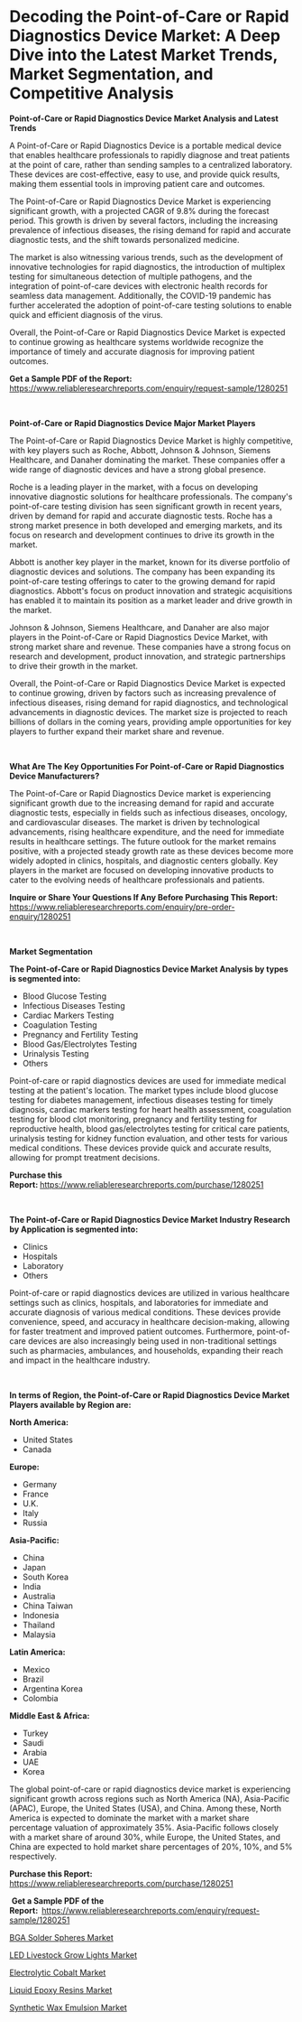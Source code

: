 <p><h1>Decoding the Point-of-Care or Rapid Diagnostics Device Market: A Deep Dive into the Latest Market Trends, Market Segmentation, and Competitive Analysis</h1></p><p><strong>Point-of-Care or Rapid Diagnostics Device Market Analysis and Latest Trends</strong></p>
<p><p>A Point-of-Care or Rapid Diagnostics Device is a portable medical device that enables healthcare professionals to rapidly diagnose and treat patients at the point of care, rather than sending samples to a centralized laboratory. These devices are cost-effective, easy to use, and provide quick results, making them essential tools in improving patient care and outcomes.</p><p>The Point-of-Care or Rapid Diagnostics Device Market is experiencing significant growth, with a projected CAGR of 9.8% during the forecast period. This growth is driven by several factors, including the increasing prevalence of infectious diseases, the rising demand for rapid and accurate diagnostic tests, and the shift towards personalized medicine.</p><p>The market is also witnessing various trends, such as the development of innovative technologies for rapid diagnostics, the introduction of multiplex testing for simultaneous detection of multiple pathogens, and the integration of point-of-care devices with electronic health records for seamless data management. Additionally, the COVID-19 pandemic has further accelerated the adoption of point-of-care testing solutions to enable quick and efficient diagnosis of the virus.</p><p>Overall, the Point-of-Care or Rapid Diagnostics Device Market is expected to continue growing as healthcare systems worldwide recognize the importance of timely and accurate diagnosis for improving patient outcomes.</p></p>
<p><strong>Get a Sample PDF of the Report:&nbsp;</strong> <a href="https://www.reliableresearchreports.com/enquiry/request-sample/1280251">https://www.reliableresearchreports.com/enquiry/request-sample/1280251</a></p>
<p>&nbsp;</p>
<p><strong>Point-of-Care or Rapid Diagnostics Device Major Market Players</strong></p>
<p><p>The Point-of-Care or Rapid Diagnostics Device Market is highly competitive, with key players such as Roche, Abbott, Johnson & Johnson, Siemens Healthcare, and Danaher dominating the market. These companies offer a wide range of diagnostic devices and have a strong global presence.</p><p>Roche is a leading player in the market, with a focus on developing innovative diagnostic solutions for healthcare professionals. The company's point-of-care testing division has seen significant growth in recent years, driven by demand for rapid and accurate diagnostic tests. Roche has a strong market presence in both developed and emerging markets, and its focus on research and development continues to drive its growth in the market.</p><p>Abbott is another key player in the market, known for its diverse portfolio of diagnostic devices and solutions. The company has been expanding its point-of-care testing offerings to cater to the growing demand for rapid diagnostics. Abbott's focus on product innovation and strategic acquisitions has enabled it to maintain its position as a market leader and drive growth in the market.</p><p>Johnson & Johnson, Siemens Healthcare, and Danaher are also major players in the Point-of-Care or Rapid Diagnostics Device Market, with strong market share and revenue. These companies have a strong focus on research and development, product innovation, and strategic partnerships to drive their growth in the market.</p><p>Overall, the Point-of-Care or Rapid Diagnostics Device Market is expected to continue growing, driven by factors such as increasing prevalence of infectious diseases, rising demand for rapid diagnostics, and technological advancements in diagnostic devices. The market size is projected to reach billions of dollars in the coming years, providing ample opportunities for key players to further expand their market share and revenue.</p></p>
<p>&nbsp;</p>
<p><strong>What Are The Key Opportunities For Point-of-Care or Rapid Diagnostics Device Manufacturers?</strong></p>
<p><p>The Point-of-Care or Rapid Diagnostics Device market is experiencing significant growth due to the increasing demand for rapid and accurate diagnostic tests, especially in fields such as infectious diseases, oncology, and cardiovascular diseases. The market is driven by technological advancements, rising healthcare expenditure, and the need for immediate results in healthcare settings. The future outlook for the market remains positive, with a projected steady growth rate as these devices become more widely adopted in clinics, hospitals, and diagnostic centers globally. Key players in the market are focused on developing innovative products to cater to the evolving needs of healthcare professionals and patients.</p></p>
<p><strong>Inquire or Share Your Questions If Any Before Purchasing This Report:</strong> <a href="https://www.reliableresearchreports.com/enquiry/pre-order-enquiry/1280251">https://www.reliableresearchreports.com/enquiry/pre-order-enquiry/1280251</a></p>
<p>&nbsp;</p>
<p><strong>Market Segmentation</strong></p>
<p><strong>The Point-of-Care or Rapid Diagnostics Device Market Analysis by types is segmented into:</strong></p>
<p><ul><li>Blood Glucose Testing</li><li>Infectious Diseases Testing</li><li>Cardiac Markers Testing</li><li>Coagulation Testing</li><li>Pregnancy and Fertility Testing</li><li>Blood Gas/Electrolytes Testing</li><li>Urinalysis Testing</li><li>Others</li></ul></p>
<p><p>Point-of-care or rapid diagnostics devices are used for immediate medical testing at the patient's location. The market types include blood glucose testing for diabetes management, infectious diseases testing for timely diagnosis, cardiac markers testing for heart health assessment, coagulation testing for blood clot monitoring, pregnancy and fertility testing for reproductive health, blood gas/electrolytes testing for critical care patients, urinalysis testing for kidney function evaluation, and other tests for various medical conditions. These devices provide quick and accurate results, allowing for prompt treatment decisions.</p></p>
<p><strong>Purchase this Report:&nbsp;</strong><a href="https://www.reliableresearchreports.com/purchase/1280251">https://www.reliableresearchreports.com/purchase/1280251</a></p>
<p>&nbsp;</p>
<p><strong>The Point-of-Care or Rapid Diagnostics Device Market Industry Research by Application is segmented into:</strong></p>
<p><ul><li>Clinics</li><li>Hospitals</li><li>Laboratory</li><li>Others</li></ul></p>
<p><p>Point-of-care or rapid diagnostics devices are utilized in various healthcare settings such as clinics, hospitals, and laboratories for immediate and accurate diagnosis of various medical conditions. These devices provide convenience, speed, and accuracy in healthcare decision-making, allowing for faster treatment and improved patient outcomes. Furthermore, point-of-care devices are also increasingly being used in non-traditional settings such as pharmacies, ambulances, and households, expanding their reach and impact in the healthcare industry.</p></p>
<p>&nbsp;</p>
<p><strong>In terms of Region, the Point-of-Care or Rapid Diagnostics Device Market Players available by Region are:</strong></p>
<p>
    <p> <strong> North America: </strong>
        <ul>
            <li>United States</li>
            <li>Canada</li>
        </ul>
        </p> 
    <p> <strong> Europe: </strong>
        <ul>
            <li>Germany</li>
            <li>France</li>
            <li>U.K.</li>
            <li>Italy</li>
            <li>Russia</li>
        </ul>
        </p> 
    <p> <strong> Asia-Pacific: </strong>
        <ul>
            <li>China</li>
            <li>Japan</li>
            <li>South Korea</li>
            <li>India</li>
            <li>Australia</li>
            <li>China Taiwan</li>
            <li>Indonesia</li>
            <li>Thailand</li>
            <li>Malaysia</li>
        </ul>
        </p> 
    <p> <strong> Latin America: </strong>
        <ul>
            <li>Mexico</li>
            <li>Brazil</li>
            <li>Argentina Korea</li>
            <li>Colombia</li>
        </ul>
        </p> 
    <p> <strong> Middle East & Africa: </strong>
        <ul>
            <li>Turkey</li>
            <li>Saudi</li>
            <li>Arabia</li>
            <li>UAE</li>
            <li>Korea</li>
        </ul>
    </p>
    </p>
<p><p>The global point-of-care or rapid diagnostics device market is experiencing significant growth across regions such as North America (NA), Asia-Pacific (APAC), Europe, the United States (USA), and China. Among these, North America is expected to dominate the market with a market share percentage valuation of approximately 35%. Asia-Pacific follows closely with a market share of around 30%, while Europe, the United States, and China are expected to hold market share percentages of 20%, 10%, and 5% respectively.</p></p>
<p><strong>Purchase this Report: </strong><a href="https://www.reliableresearchreports.com/purchase/1280251">https://www.reliableresearchreports.com/purchase/1280251</a></p>
<p>&nbsp;<strong>Get a Sample PDF of the Report:&nbsp;&nbsp;</strong><a href="https://www.reliableresearchreports.com/enquiry/request-sample/1280251">https://www.reliableresearchreports.com/enquiry/request-sample/1280251</a></p>
<p><strong></strong></p>
<p><p><a href="https://medium.com/@kaneebert/bga-solder-spheres-market-research-report-its-history-and-forecast-2024-to-2031-25600b891c0f">BGA Solder Spheres Market</a></p><p><a href="https://github.com/mabutironaldo/Market-Research-Report-List-3/blob/main/led-livestock-grow-lights-market.md">LED Livestock Grow Lights Market</a></p><p><a href="https://medium.com/@kaneebert/electrolytic-cobalt-market-research-report-its-history-and-forecast-2024-to-2031-dcf5b18a3edc">Electrolytic Cobalt Market</a></p><p><a href="https://medium.com/p/3bc846cc779c/edit">Liquid Epoxy Resins Market</a></p><p><a href="https://github.com/Paul14Anderson63/Market-Research-Report-List-2/blob/main/synthetic-wax-emulsion-market.md">Synthetic Wax Emulsion Market</a></p></p>